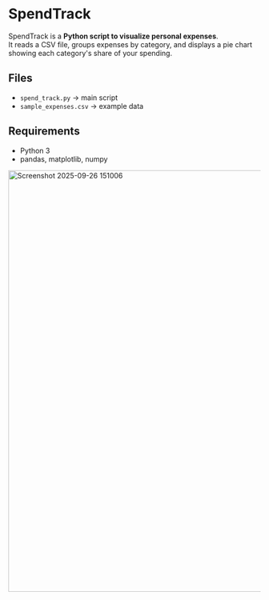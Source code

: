 # SpendTrack 

SpendTrack is a **Python script to visualize personal expenses**.  
It reads a CSV file, groups expenses by category, and displays a pie chart showing each category's share of your spending.

## Files
- `spend_track.py` → main script  
- `sample_expenses.csv` → example data  

## Requirements
- Python 3
- pandas, matplotlib, numpy

<img width="1532" height="843" alt="Screenshot 2025-09-26 151006" src="https://github.com/user-attachments/assets/5b1002b3-dbc2-4b47-8fff-316e7b308aee" />
